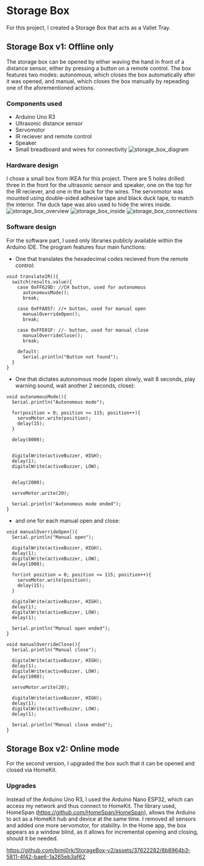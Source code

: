 # Storage Box
For this project, I created a Storage Box that acts as a Vallet Tray.

## Storage Box v1: Offline only
The storage box can be opened by either waving the hand in front of a distance sensor, either by pressing a button on a remote control. The box features two modes: autonomous, which closes the box automatically after it was opened, and manual, which closes the box manually by repeading one of the aforementioned actions.

### Components used
  *  Arduino Uno R3
  *  Ultrasonic distance sensor
  *  Servomotor
  *  IR reciever and remote control
  *  Speaker
  *  Small breadboard and wires for connectivity
![storage_box_diagram](https://github.com/bimj0rk/StorageBox-v2/assets/37622282/8eb6e6be-e4b6-4a80-abb5-5abab5d2552b)

### Hardware design
I chose a small box from IKEA for this project. There are 5 holes drilled: three in the front for the ultrasonic sensor and speaker, one on the top for the IR reciever, and one in the back for the wires. The servomotor was mounted using double-sided adhesive tape and black duck tape, to match the interior. The duck tape was also used to hide the wires inside.
![storage_box_overview](https://github.com/bimj0rk/StorageBox-v2/assets/37622282/97a76f1d-2b39-4724-a6df-ce0db81b5666)
![storage_box_inside](https://github.com/bimj0rk/StorageBox-v2/assets/37622282/267f40cc-f07d-4b82-83a2-246765b323f1)
![storage_box_connections](https://github.com/bimj0rk/StorageBox-v2/assets/37622282/a62e5ac1-eaa7-464e-a190-c6437cad00cf)

### Software design
For the software part, I used only libraries publicly available within the Arduino IDE. The program features four main functions:
  * One that translates the hexadecimal codes recieved from the remote control:
  ```
  void translateIR(){
    switch(results.value){
      case 0xFF629D: //CH button, used for autonomous
        autonomousMode();
        break;
      
      case 0xFFA857: //+ button, used for manual open
        manualOverrideOpen();
        break;

      case 0xFFE01F: //- button, used for manual close
        manualOverrideClose();
        break;

      default:
        Serial.println("Button not found");
    }
  }
  ```
  * One that dictates autonomous mode (open slowly, wait 8 seconds, play warning sound, wait another 2 seconds, close):
  ```
  void autonomousMode(){
    Serial.println("Autonomous mode");

    for(position = 0; position <= 115; position++){ 
      servoMotor.write(position);            
      delay(15);
    }

    delay(8000); 

  
    digitalWrite(activeBuzzer, HIGH);
    delay(1);
    digitalWrite(activeBuzzer, LOW);

   
    delay(2000);

    servoMotor.write(20);

    Serial.println("Autonomous mode ended");
  }
  ```
  * and one for each manual open and close:
  ```
  void manualOverrideOpen(){
    Serial.println("Manual open");

    digitalWrite(activeBuzzer, HIGH);
    delay(1);
    digitalWrite(activeBuzzer, LOW);
    delay(1000);

    for(int position = 0; position <= 115; position++){
      servoMotor.write(position);            
      delay(15);
    }

    digitalWrite(activeBuzzer, HIGH);
    delay(1);
    digitalWrite(activeBuzzer, LOW);
    delay(1);

    Serial.println("Manual open ended");
  }

  void manualOverrideClose(){
    Serial.println("Manual close");

    digitalWrite(activeBuzzer, HIGH);
    delay(1);
    digitalWrite(activeBuzzer, LOW);
    delay(1000);

    servoMotor.write(20);

    digitalWrite(activeBuzzer, HIGH);
    delay(1);
    digitalWrite(activeBuzzer, LOW);
    delay(1);

    Serial.println("Manual close ended");
  }  
  ```

## Storage Box v2: Online mode
For the second version, I upgraded the box such that it can be opened and closed via HomeKit.

### Upgrades
Instead of the Arduino Uno R3, I used the Arduino Nano ESP32, which can access my network and thus connect to HomeKit.
The library used, HomeSpan (https://github.com/HomeSpan/HomeSpan), allows the Arduino to act as a HomeKit hub and device at the same time.
I removed all sensors and added one more servomotor, for stability.
In the Home app, the box appears as a window blind, as it allows for incremental opening and closing, should it be needed.

https://github.com/bimj0rk/StorageBox-v2/assets/37622282/8b8964b3-5811-4f42-bae6-1a265eb3af62
